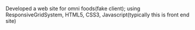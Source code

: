 Developed a web site for omni foods(fake client); using ResponsiveGridSystem, HTML5, CSS3, Javascript(typically this is front end site)